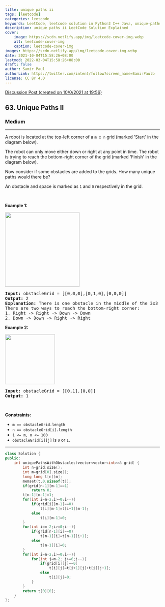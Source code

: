 ```yaml
---
title: unique paths ii
tags: [leetcode]
categories: leetcode
keywords: LeetCode, leetcode solution in Python3 C++ Java, unique-paths-ii solution
description: unique paths ii LeetCode Solution Explained
cover:
    image: https://scdn.netlify.app/img/leetcode-cover-img.webp
    alt: leetcode-cover-img
    caption: leetcode-cover-img
images: https://scdn.netlify.app/img/leetcode-cover-img.webp
date: 2021-10-04T15:58:26+08:00
lastmod: 2022-03-04T15:58:26+08:00
draft: false
author: Samir Paul
authorLink: https://twitter.com/intent/follow?screen_name=SamirPaulb
license: CC BY 4.0
---
```



[Discussion Post (created on 10/0/2021 at 19:56)](https://leetcode.com/problems/unique-paths-ii/discuss/1010584/Easy-and-Understandable-C%2B%2B)  
<h2>63. Unique Paths II</h2><h3>Medium</h3><hr><div><p>A robot is located at the top-left corner of a <code>m x n</code> grid (marked 'Start' in the diagram below).</p>

<p>The robot can only move either down or right at any point in time. The robot is trying to reach the bottom-right corner of the grid (marked 'Finish' in the diagram below).</p>

<p>Now consider if some obstacles are added to the grids. How many unique paths would there be?</p>

<p>An obstacle and space is marked as <code>1</code> and <code>0</code> respectively in the grid.</p>

<p>&nbsp;</p>
<p><strong>Example 1:</strong></p>
<img alt="" src="https://assets.leetcode.com/uploads/2020/11/04/robot1.jpg" style="width: 242px; height: 242px;">
<pre><strong>Input:</strong> obstacleGrid = [[0,0,0],[0,1,0],[0,0,0]]
<strong>Output:</strong> 2
<strong>Explanation:</strong> There is one obstacle in the middle of the 3x3 grid above.
There are two ways to reach the bottom-right corner:
1. Right -&gt; Right -&gt; Down -&gt; Down
2. Down -&gt; Down -&gt; Right -&gt; Right
</pre>

<p><strong>Example 2:</strong></p>
<img alt="" src="https://assets.leetcode.com/uploads/2020/11/04/robot2.jpg" style="width: 162px; height: 162px;">
<pre><strong>Input:</strong> obstacleGrid = [[0,1],[0,0]]
<strong>Output:</strong> 1
</pre>

<p>&nbsp;</p>
<p><strong>Constraints:</strong></p>

<ul>
	<li><code>m ==&nbsp;obstacleGrid.length</code></li>
	<li><code>n ==&nbsp;obstacleGrid[i].length</code></li>
	<li><code>1 &lt;= m, n &lt;= 100</code></li>
	<li><code>obstacleGrid[i][j]</code> is <code>0</code> or <code>1</code>.</li>
</ul>
</div>

---




```cpp
class Solution {
public:
    int uniquePathsWithObstacles(vector<vector<int>>& grid) {
        int n=grid.size();
        int m=grid[0].size();
        long long t[n][m];
        memset(t,0,sizeof(t));
        if(grid[n-1][m-1]==1)
            return 0;
        t[n-1][m-1]=1;
        for(int i=n-2;i>=0;i--){
            if(grid[i][m-1]==0)
                t[i][m-1]=t[i+1][m-1];
            else
                t[i][m-1]=0;
        }
        for(int i=m-2;i>=0;i--){
            if(grid[n-1][i]==0)
                t[n-1][i]=t[n-1][i+1];
            else
                t[n-1][i]=0;
        }
        for(int i=n-2;i>=0;i--){
            for(int j=m-2; j>=0;j--){
                if(grid[i][j]==0)
                    t[i][j]=t[i+1][j]+t[i][j+1];
                else
                    t[i][j]=0;
            }
        }
        return t[0][0];
    }
};
```
